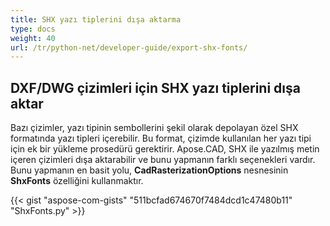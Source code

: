 ```yaml
---
title: SHX yazı tiplerini dışa aktarma
type: docs
weight: 40
url: /tr/python-net/developer-guide/export-shx-fonts/
---
```


## **DXF/DWG çizimleri için SHX yazı tiplerini dışa aktar**

Bazı çizimler, yazı tipinin sembollerini şekil olarak depolayan özel SHX formatında yazı tipleri içerebilir. Bu format, çizimde kullanılan her yazı tipi için ek bir yükleme prosedürü gerektirir. Apose.CAD, SHX ile yazılmış metin içeren çizimleri dışa aktarabilir ve bunu yapmanın farklı seçenekleri vardır. Bunu yapmanın en basit yolu, **CadRasterizationOptions** nesnesinin **ShxFonts** özelliğini kullanmaktır.

{{< gist "aspose-com-gists" "511bcfad674670f7484dcd1c47480b11" "ShxFonts.py" >}}
